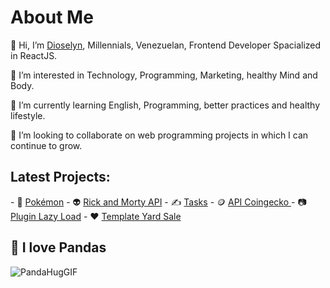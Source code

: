 <h1>About Me</h1>
<p> 👋 Hi, I’m <a href="https://portfolio.developdctech.com">Dioselyn</a>, Millennials, Venezuelan, Frontend Developer Spacialized in ReactJS.</p>
<p> 👀 I’m interested in Technology, Programming, Marketing, healthy Mind and Body.</p>
<p> 🌱 I’m currently learning English, Programming, better practices and healthy lifestyle. </p>
<p> 💞️ I’m looking to collaborate on web programming projects in which I can continue to grow.</p>

<h2>Latest Projects:</h2>
 - 🐅 <a href="https://pokemons-lt6x8wy18-dioselyn.vercel.app/">Pokémon</a> 
 - 👽 <a href="https://dioselyn.github.io/rick-and-morty-api/">Rick and Morty API</a> 
 - ✍️ <a href="https://dioselyn.github.io/tasks/">Tasks</a>
 - 🪙 <a href="https://dioselyn.github.io/crypto-coingecko/">API Coingecko </a> 
 - 📷 <a href="https://dioselyn.github.io/lazy-load/">Plugin Lazy Load</a>
 - ❤️ <a href="https://dioselyn.github.io/yard-sale/">Template Yard Sale</a>


<h2>🐼 I love Pandas</h2>

![PandaHugGIF](https://user-images.githubusercontent.com/47191463/171948411-c10e6f99-a7ea-474d-af7e-227fd045f0df.gif)





